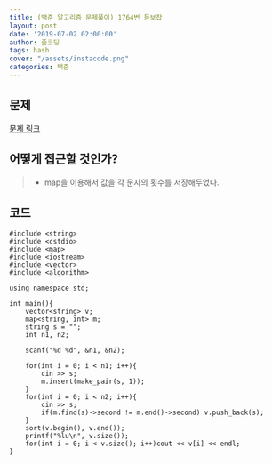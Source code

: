 ```yaml
---
title: (백준 알고리즘 문제풀이) 1764번 듣보잡
layout: post
date: '2019-07-02 02:00:00'
author: 줌코딩
tags: hash
cover: "/assets/instacode.png"
categories: 백준
---
```


## 문제

[문제 링크](https://www.acmicpc.net/problem/1764)

## 어떻게 접근할 것인가?

>* map을 이용해서 값을 각 문자의 횟수를 저장해두었다.

## 코드

    #include <string>
    #include <cstdio>
    #include <map>
    #include <iostream>
    #include <vector>
    #include <algorithm>

    using namespace std;

    int main(){
        vector<string> v;
        map<string, int> m;
        string s = ""; 
        int n1, n2;
        
        scanf("%d %d", &n1, &n2);

        for(int i = 0; i < n1; i++){
            cin >> s;
            m.insert(make_pair(s, 1));
        }
        for(int i = 0; i < n2; i++){
            cin >> s;
            if(m.find(s)->second != m.end()->second) v.push_back(s);
        }
        sort(v.begin(), v.end());
        printf("%lu\n", v.size());
        for(int i = 0; i < v.size(); i++)cout << v[i] << endl;
    }